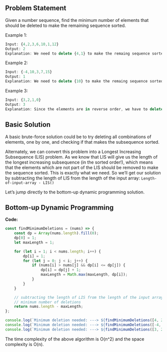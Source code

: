 ## Problem Statement

Given a number sequence, find the minimum number of elements that should be deleted to make the remaining sequence sorted.

Example 1:

```js
Input: {4,2,3,6,10,1,12}
Output: 2
Explanation: We need to delete {4,1} to make the remaing sequence sorted {2,3,6,10,12}.
```

Example 2:

```js
Input: {-4,10,3,7,15}
Output: 1
Explanation: We need to delete {10} to make the remaing sequence sorted {-4,3,7,15}.
```

Example 3:

```js
Input: {3,2,1,0}
Output: 3
Explanation: Since the elements are in reverse order, we have to delete all except one to get a sorted sequence. Sorted sequences are {3}, {2}, {1}, and {0}
```

## Basic Solution

A basic brute-force solution could be to try deleting all combinations of elements, one by one, and checking if that makes the subsequence sorted.

Alternately, we can convert this problem into a Longest Increasing Subsequence (LIS) problem. As we know that LIS will give us the length of the longest increasing subsequence (in the sorted order!), which means that the elements which are not part of the LIS should be removed to make the sequence sorted.
This is exactly what we need. So we’ll get our solution by subtracting the length of LIS from the length of the input array: `Length-of-input-array - LIS()`

Let’s jump directly to the bottom-up dynamic programming solution.

## Bottom-up Dynamic Programming

**Code:**

```js
const findMinimumDeletions = (nums) => {
    const dp = Array(nums.length).fill(0);
    dp[0] = 1;
    let maxLength = 1;

    for (let i = 1; i < nums.length; i++) {
        dp[i] = 1;
        for (let j = 0; j < i; j++) {
            if (nums[i] > nums[j] && dp[i] <= dp[j]) {
                dp[i] = dp[j] + 1;
                maxLength = Math.max(maxLength, dp[i]);
            }
        }
    }

    // subtracting the length of LIS from the length of the input array to get
    // minimum number of deletions
    return nums.length - maxLength;
};

console.log(`Minimum deletion needed: ---> ${findMinimumDeletions([4, 2, 3, 6, 10, 1, 12])}`);
console.log(`Minimum deletion needed: ---> ${findMinimumDeletions([-4, 10, 3, 7, 15])}`);
console.log(`Minimum deletion needed: ---> ${findMinimumDeletions([3, 2, 1, 0])}`);
```

The time complexity of the above algorithm is O(n^2) and the space complexity is O(n).
